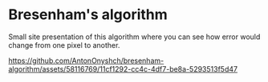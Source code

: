 # Bresenham's algorithm
Small site presentation of this algorithm where you can see how error would change from one pixel to another.






https://github.com/AntonOnyshch/bresenham-algorithm/assets/58116769/11cf1292-cc4c-4df7-be8a-5293513f5d47





